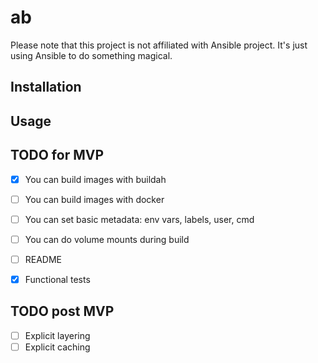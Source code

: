 # ab

Please note that this project is not affiliated with Ansible project. It's just using Ansible to do something magical.


## Installation

## Usage

## TODO for MVP

* [x] You can build images with buildah
* [ ] You can build images with docker
* [ ] You can set basic metadata: env vars, labels, user, cmd
* [ ] You can do volume mounts during build
* [ ] README
* [x] Functional tests


## TODO post MVP

* [ ] Explicit layering
* [ ] Explicit caching
